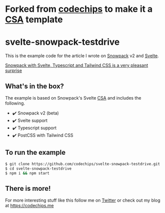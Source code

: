 # Forked from [codechips](https://github.com/codechips/svelte-snowpack-testdrive) to make it a [CSA](https://www.snowpack.dev/#create-snowpack-app-(csa)) template

# svelte-snowpack-testdrive


This is the example code for the article I wrote on [Snowpack](https://www.snowpack.dev/) v2 and [Svelte](https://svelte.dev/).

[Snowpack with Svelte, Typescript and Tailwind CSS is a very pleasant surprise](https://codechips.me/snowpack-svelte-typescript-tailwindcss/)

## What's in the box?

The example is based on Snowpack's Svelte [CSA](https://www.snowpack.dev/#create-snowpack-app-(csa)) and includes the following.

- :heavy_check_mark: Snowpack v2 (beta)
- :heavy_check_mark: Svelte support
- :heavy_check_mark: Typescript support
- :heavy_check_mark: PostCSS with Tailwind CSS

## To run the example

```bash
$ git clone https://github.com/codechips/svelte-snowpack-testdrive.git
$ cd svelte-snowpack-testdrive
$ npm i && npm start

```

## There is more!

For more interesting stuff like this follow me on [Twitter](https://twitter.com/codechips) or check out my blog at https://codechips.me

